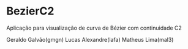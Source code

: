 # BezierC2
Aplicação para visualização de curva de Bézier com continuidade C2

Geraldo Galvão(gmgn)
Lucas Alexandre(lafa)
Matheus Lima(mal3)
